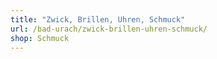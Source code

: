 ```yaml
---
title: "Zwick, Brillen, Uhren, Schmuck"
url: /bad-urach/zwick-brillen-uhren-schmuck/
shop: Schmuck
---
```

